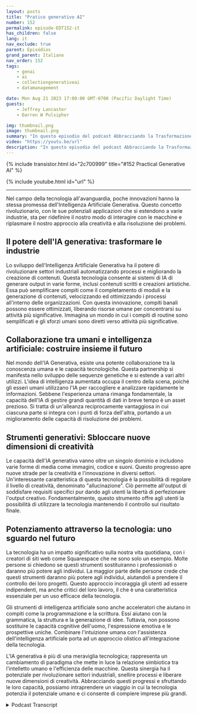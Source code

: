 ```yaml
---
layout: posts
title: "Pratico generativo AI"
number: 152
permalink: episode-EDT152-it
has_children: false
lang: it
nav_exclude: true
parent: Episódios
grand_parent: Italiano
nav_order: 152
tags:
    - genai
    - ai
    - collectiongenerativeai
    - datamanagement

date: Mon Aug 21 2023 17:00:00 GMT-0700 (Pacific Daylight Time)
guests:
    - Jeffrey Lancaster
    - Darren W Pulsipher

img: thumbnail.png
image: thumbnail.png
summary: "In questo episodio del podcast Abbracciando la Trasformazione Digitale, l'host Darren Pulsipher si impegna in una conversazione stimolante con il Dott. Jeffrey Lancaster. La loro discussione approfondisce le applicazioni pratiche dell'IA generativa e l'impatto profondo che sta per portare in diverse industrie."
video: "https://youtu.be/url"
description: "In questo episodio del podcast Abbracciando la Trasformazione Digitale, l'host Darren Pulsipher si impegna in una conversazione stimolante con il Dott. Jeffrey Lancaster. La loro discussione approfondisce le applicazioni pratiche dell'IA generativa e l'impatto profondo che sta per portare in diverse industrie."
---
```


<div>
{% include transistor.html id="2c700999" title="#152 Practical Generative AI" %}

{% include youtube.html id="url" %}
</div>

---

Nel campo della tecnologia all'avanguardia, poche innovazioni hanno la stessa promessa dell'Intelligenza Artificiale Generativa. Questo concetto rivoluzionario, con le sue potenziali applicazioni che si estendono a varie industrie, sta per ridefinire il nostro modo di interagire con le macchine e riplasmare il nostro approccio alla creatività e alla risoluzione dei problemi.

## Il potere dell'IA generativa: trasformare le industrie

Lo sviluppo dell'Intelligenza Artificiale Generativa ha il potere di rivoluzionare settori industriali automatizzando processi e migliorando la creazione di contenuti. Questa tecnologia consente ai sistemi di IA di generare output in varie forme, inclusi contenuti scritti e creazioni artistiche. Essa può semplificare compiti come il completamento di moduli e la generazione di contenuti, velocizzando ed ottimizzando i processi all'interno delle organizzazioni. Con questa innovazione, compiti banali possono essere ottimizzati, liberando risorse umane per concentrarsi su attività più significative. Immagina un mondo in cui i compiti di routine sono semplificati e gli sforzi umani sono diretti verso attività più significative.

## Collaborazione tra umani e intelligenza artificiale: costruire insieme il futuro

Nel mondo dell'IA Generativa, esiste una potente collaborazione tra la conoscenza umana e le capacità tecnologiche. Questa partnership si manifesta nello sviluppo delle sequenze genetiche e si estende a vari altri utilizzi. L'idea di intelligenza aumentata occupa il centro della scena, poiché gli esseri umani utilizzano l'IA per raccogliere e analizzare rapidamente le informazioni. Sebbene l'esperienza umana rimanga fondamentale, la capacità dell'IA di gestire grandi quantità di dati in breve tempo è un asset prezioso. Si tratta di un'alleanza reciprocamente vantaggiosa in cui ciascuna parte si integra con i punti di forza dell'altra, portando a un miglioramento delle capacità di risoluzione dei problemi.

## Strumenti generativi: Sbloccare nuove dimensioni di creatività

Le capacità dell'IA generativa vanno oltre un singolo dominio e includono varie forme di media come immagini, codice e suoni. Questo progresso apre nuove strade per la creatività e l'innovazione in diversi settori. Un'interessante caratteristica di questa tecnologia è la possibilità di regolare il livello di creatività, denominato "allucinazione". Ciò permette all'output di soddisfare requisiti specifici pur dando agli utenti la libertà di perfezionare l'output creativo. Fondamentalmente, questo strumento offre agli utenti la possibilità di utilizzare la tecnologia mantenendo il controllo sul risultato finale.

## Potenziamento attraverso la tecnologia: uno sguardo nel futuro

La tecnologia ha un impatto significativo sulla nostra vita quotidiana, con i creatori di siti web come Squarespace che ne sono solo un esempio. Molte persone si chiedono se questi strumenti sostituiranno i professionisti o daranno più potere agli individui. La maggior parte delle persone crede che questi strumenti daranno più potere agli individui, aiutandoli a prendere il controllo dei loro progetti. Questo approccio incoraggia gli utenti ad essere indipendenti, ma anche critici del loro lavoro, il che è una caratteristica essenziale per un uso efficace della tecnologia.

Gli strumenti di intelligenza artificiale sono anche acceleratori che aiutano in compiti come la programmazione e la scrittura. Essi aiutano con la grammatica, la struttura e la generazione di idee. Tuttavia, non possono sostituire le capacità cognitive dell'uomo, l'espressione emotiva e le prospettive uniche. Combinare l'intuizione umana con l'assistenza dell'intelligenza artificiale porta ad un approccio olistico all'integrazione della tecnologia.

L'IA generativa è più di una meraviglia tecnologica; rappresenta un cambiamento di paradigma che mette in luce la relazione simbiotica tra l'intelletto umano e l'efficienza delle macchine. Questa sinergia ha il potenziale per rivoluzionare settori industriali, snellire processi e liberare nuove dimensioni di creatività. Abbracciando questi progressi e sfruttando le loro capacità, possiamo intraprendere un viaggio in cui la tecnologia potenzia il potenziale umano e ci consente di compiere imprese più grandi.



<details>
<summary> Podcast Transcript </summary>

<p></p>

</details>
